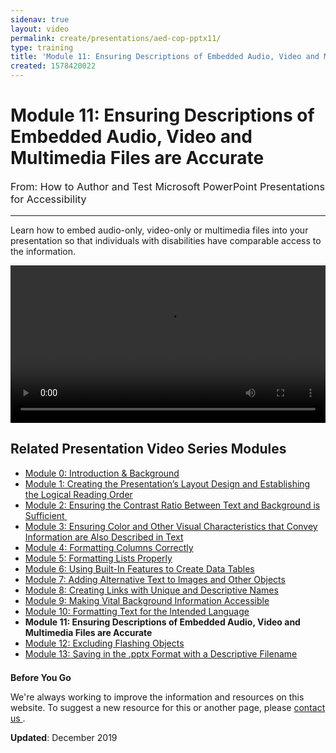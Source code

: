 ```yaml
---
sidenav: true
layout: video
permalink: create/presentations/aed-cop-pptx11/
type: training
title: 'Module 11: Ensuring Descriptions of Embedded Audio, Video and Multimedia Files are Accurate'
created: 1578420022
---
```


# Module 11: Ensuring Descriptions of Embedded Audio, Video and Multimedia Files are Accurate

<p style="font-size:115%">
  From: How to Author and Test Microsoft PowerPoint Presentations for Accessibility
</p>

* * *

Learn how to embed audio-only, video-only or multimedia files into your presentation so that individuals with disabilities have comparable access to the information.

<video controls="controls" data-vscid="3qesx4ovd" style="width: 100%;"><source src="https://assets.section508.gov/files/aed-cop-ppt-m11.mp4" type="video/mp4" /></video>

## Related Presentation Video Series Modules

  * [Module 0: Introduction & Background][1]
  * [Module 1: Creating the Presentation&rsquo;s Layout Design and Establishing the Logical Reading Order][2]
  * [Module 2: Ensuring the Contrast Ratio Between Text and Background is Sufficient&nbsp;][3]
  * [Module 3: Ensuring Color and Other Visual Characteristics that Convey Information are Also Described in Text][4]
  * [Module 4: Formatting Columns Correctly][5]
  * [Module 5: Formatting Lists Properly][6]
  * [Module 6: Using Built-In Features to Create Data Tables][7]
  * [Module 7: Adding Alternative Text to Images and Other Objects][8]
  * [Module 8: Creating Links with Unique and Descriptive Names][9]
  * [Module 9: Making Vital Background Information Accessible][10]
  * [Module 10: Formatting Text for the Intended Language][11]
  * **Module 11: Ensuring Descriptions of Embedded Audio, Video and Multimedia Files are Accurate**
  * [Module 12: Excluding Flashing Objects][12]
  * [Module 13: Saving in the .pptx Format with a Descriptive Filename][13]

<div class="border-base radius-lg border-1px" style="margin-top: 1.5em;">
<div class="padding-1">
<p class="text-large"><strong>Before You Go</strong></p>
<p>We're always working to improve the information and resources on this website. To suggest a new resource for this or another page, please <a href="mailto:section.508@gsa.gov">contact us
</a>.</p>
</div>
</div>

**Updated**: December 2019

 [1]: {{site.baseurl}}/create/presentations/aed-cop-pptx00/
 [2]: {{site.baseurl}}/create/presentations/aed-cop-pptx01/
 [3]: {{site.baseurl}}/create/presentations/aed-cop-pptx02/
 [4]: {{site.baseurl}}/create/presentations/aed-cop-pptx03/
 [5]: {{site.baseurl}}/create/presentations/aed-cop-pptx04/
 [6]: {{site.baseurl}}/create/presentations/aed-cop-pptx05/
 [7]: {{site.baseurl}}/create/presentations/aed-cop-pptx06/
 [8]: {{site.baseurl}}/create/presentations/aed-cop-pptx07/
 [9]: {{site.baseurl}}/create/presentations/aed-cop-pptx08/
 [10]: {{site.baseurl}}/create/presentations/aed-cop-pptx09/
 [11]: {{site.baseurl}}/create/presentations/aed-cop-pptx10/
 [12]: {{site.baseurl}}/create/presentations/aed-cop-pptx12/
 [13]: {{site.baseurl}}/create/presentations/aed-cop-pptx13/